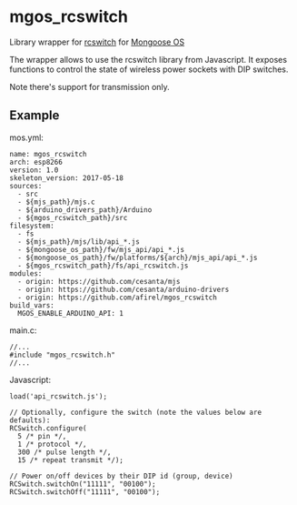 # mgos_rcswitch
Library wrapper for [rcswitch](https://github.com/sui77/rc-switch) for [Mongoose OS](https://mongoose-os.com/)

The wrapper allows to use the rcswitch library from Javascript. It exposes functions to control the state of wireless power sockets with DIP switches.

Note there's support for transmission only.

## Example

mos.yml:
```
name: mgos_rcswitch
arch: esp8266
version: 1.0
skeleton_version: 2017-05-18
sources:
  - src
  - ${mjs_path}/mjs.c
  - ${arduino_drivers_path}/Arduino
  - ${mgos_rcswitch_path}/src
filesystem:
  - fs
  - ${mjs_path}/mjs/lib/api_*.js
  - ${mongoose_os_path}/fw/mjs_api/api_*.js
  - ${mongoose_os_path}/fw/platforms/${arch}/mjs_api/api_*.js
  - ${mgos_rcswitch_path}/fs/api_rcswitch.js
modules:
  - origin: https://github.com/cesanta/mjs
  - origin: https://github.com/cesanta/arduino-drivers
  - origin: https://github.com/afirel/mgos_rcswitch
build_vars:
  MGOS_ENABLE_ARDUINO_API: 1
```

main.c:
```
//...
#include "mgos_rcswitch.h"
//...
```

Javascript:
```
load('api_rcswitch.js');

// Optionally, configure the switch (note the values below are defaults):
RCSwitch.configure(
  5 /* pin */,
  1 /* protocol */,
  300 /* pulse length */,
  15 /* repeat transmit */);
  
// Power on/off devices by their DIP id (group, device)
RCSwitch.switchOn("11111", "00100");
RCSwitch.switchOff("11111", "00100");
```

